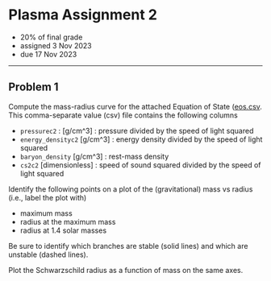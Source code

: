 # Plasma Assignment 2

  * 20% of final grade
  * assigned 3 Nov 2023
  * due 17 Nov 2023

---

## Problem 1

Compute the mass-radius curve for the attached Equation of State ([eos.csv](eos.csv).
This comma-separate value (csv) file contains the following columns

  * `pressurec2` : [g/cm^3] : pressure divided by the speed of light squared
  * `energy_densityc2` [g/cm^3] : energy density divided by the speed of light squared
  * `baryon_density` [g/cm^3] : rest-mass density
  * `cs2c2` [dimensionless] : speed of sound squared divided by the speed of light squared

Identify the following points on a plot of the (gravitational) mass vs radius (i.e., label the plot with)

  * maximum mass
  * radius at the maximum mass
  * radius at 1.4 solar masses

Be sure to identify which branches are stable (solid lines) and which are unstable (dashed lines).

Plot the Schwarzschild radius as a function of mass on the same axes.
